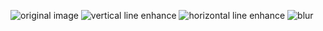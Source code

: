 ![original image](https://user-images.githubusercontent.com/67920437/87498901-f33adf00-c626-11ea-9b8c-cedbac31fdce.png)
![vertical line enhance](https://user-images.githubusercontent.com/67920437/87498905-f635cf80-c626-11ea-9478-1c3aff4b16e6.png)
![horizontal line enhance](https://user-images.githubusercontent.com/67920437/87498909-f7ff9300-c626-11ea-97cd-3b91c432f43c.png)
![blur](https://user-images.githubusercontent.com/67920437/87498910-f930c000-c626-11ea-8367-824d40c3d4c7.png)

